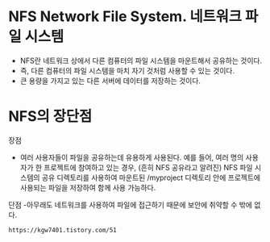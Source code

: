 # NFS Network File System. 네트워크 파일 시스템
- NFS란 네트워크 상에서 다른 컴퓨터의 파일 시스템을 마운트해서 공유하는 것이다.
- 즉, 다른 컴퓨터의 파일 시스템을 마치 자기 것처럼 사용할 수 있는 것이다.
- 큰 용량을 가지고 있는 다른 서버에 데이터를 저장하는 것이다.

# NFS의 장단점
장점
- 여러 사용자들이 파일을 공유하는데 유용하게 사용된다. 예를 들어, 여러 명의 사용자가 한 프로젝트에 참여하고 있는 경우, (흔히 NFS 공유라고 알려진) NFS 파일 시스템의 공유 디렉토리를 사용하여 마운트된 /myproject 디렉토리 안에 프로젝트에 사용되는 파일을 저장하여 함께 사용 가능하다.

단점
-아무래도 네트워크를 사용하여 파일에 접근하기 때문에 보안에 취약할 수 밖에 없다.


```출처 
https://kgw7401.tistory.com/51
```
